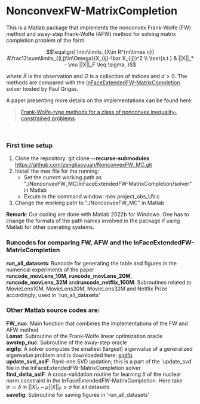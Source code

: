 # NonconvexFW-MatrixCompletion

This is a Matlab package that implements the nonconvex Frank-Wolfe (FW) method and away-step Frank-Wolfe (AFW) method for solving matrix completion problem of the form:

$$\eqalign{
\min\limits_{X\in R^{m\times n}} &\frac12\sum\limits_{(i,j)\in\Omega}(X_{ij}-\bar X_{ij})^2 \\
\text{s.t.} & ||X||_* - \mu ||X||_F \leq \sigma,
}$$

where $\bar X$ is the observation and $\Omega$ is a collection of indices and $\sigma > 0$. The methods are compared with the [InFaceExtendedFW-MatrixCompletion](https://github.com/paulgrigas/InFaceExtendedFW-MatrixCompletion) solver hosted by Paul Grigas. 

A paper presenting more details on the implementations can be found here: 
> [Frank-Wolfe-type methods for a class of nonconvex inequality-constrained problems](https://arxiv.org/pdf/2112.14404.pdf).

<br />

### First time setup

1. Clone the repository: git clone **--recurse-submodules** https://github.com/zengliaoyuan/NonconvexFW_MC.git
2. Install the mex file for the running: 
      - Set the current working path as "./NonconvexFW_MC/InFaceExtendedFW-MatrixCompletion/solver" in Matlab
      - Excute in the command window: mex project_obs_UV.c
3. Change the working path to "./NonconvexFW_MC" in Matlab


**Remark**: Our coding are done with Matlab 2022b for Windows. One has to change the formats of the path names involved in the package if using Matlab for other operating systems.


### Runcodes for comparing FW, AFW and the InFaceExtendedFW-MatrixCompletion


**run_all_datasets**: Runcode for generating the table and figures in the numerical experiments of the paper<br />
**runcode_movLens_10M**, **runcode_movLens_20M**, **runcode_movLens_32M** and**runcode_netflix_100M**: Subroutines related to MovieLens10M,  MovieLens20M, MovieLens32M and Netflix Prize accordingly; used in 'run_all_datasets'

 




### Other Matlab source codes are:


**FW_nuc**: Main function that combines the implementations of the FW and AFW method<br />
**Lomat**: Subroutine of the Frank-Wolfe linear optimization oracle<br />
**awstep_nuc**: Subroutine of the away-step oracle<br />
**eigifp**: A solver computes the smallest (largest) eigenvalue of a generalized eigenvalue problem and is downloaded here: [eigifp](https://www.ms.uky.edu/~qye/software.html) <br />
**update_svd_asIF**: Rank-one SVD updation; this is a part of the 'update_svd' file in the InFaceExtendedFW-MatrixCompletion solver<br />
**find_delta_asIF**: A cross-validation routine for learning $\delta$ of the nuclear norm constraint in the InFaceExtendedFW-MatrixCompletion. Here take $\sigma:=\delta$ in $||X|_*-\mu||X||_F\leq \sigma$ for all datasets<br />
**savefig**: Subroutine for saving figures in 'run_all_datasets'

